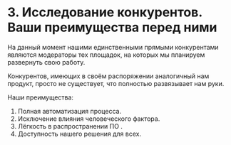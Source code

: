 # 3. Исследование конкурентов. Ваши преимущества перед ними

На данный момент нашими единственными прямыми конкурентами являются модераторы
тех площадок, на которых мы планируем развернуть свою работу.

Конкурентов, имеющих в своём распоряжении аналогичный нам продукт,
просто не существует, что полностью развязывает нам руки.

Наши преимущества:
1. Полная автоматизация процесса.
2. Исключение влияния человеческого фактора.
3. Лёгкость в распространении ПО .
4. Доступность нашего решения для всех.
